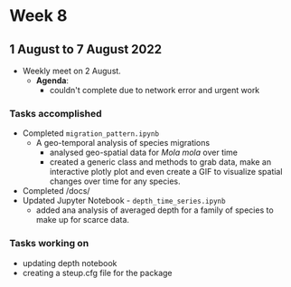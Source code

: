 # Week 8
## 1 August to 7 August 2022
+ Weekly meet on 2 August.
    + **Agenda**:
        + couldn't complete due to network error and urgent work

### Tasks accomplished
+ Completed `migration_pattern.ipynb`
    + A geo-temporal analysis of species migrations
        - analysed geo-spatial data for *Mola mola* over time
        - created a generic class and methods to grab data, make an interactive plotly plot and even create a GIF to visualize spatial changes over time for any species.
+ Completed /docs/
+ Updated Jupyter Notebook - `depth_time_series.ipynb`
    + added ana analysis of averaged depth for a family of species to make up for scarce data.

### Tasks working on
+ updating depth notebook
+ creating a steup.cfg file for the package